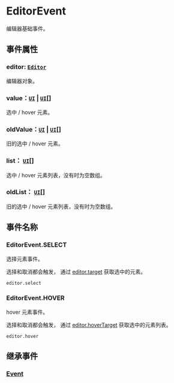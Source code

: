 # EditorEvent

编辑器基础事件。

## 事件属性

### editor: [`Editor`](/plugin/in/editor/Editor.md)

编辑器对象。

### value：[`UI`](/reference/display/UI.md) | [`UI`](/reference/display/UI.md)[]

选中 / hover 元素。

### oldValue：[`UI`](/reference/display/UI.md) | [`UI`](/reference/display/UI.md)[]

旧的选中 / hover 元素。

### list： [`UI`](/reference/display/UI.md)[]

选中 / hover 元素列表，没有时为空数组。

### oldList： [`UI`](/reference/display/UI.md)[]

旧的选中 / hover 元素列表，没有时为空数组。

## 事件名称

### EditorEvent.SELECT

选择元素事件。

选择和取消都会触发， 通过 [editor.target](/plugin/in/editor/Editor.md#target-ui-ui) 获取选中的元素。

`editor.select`

### EditorEvent.HOVER

hover 元素事件。

选择和取消都会触发， 通过 [editor.hoverTarget](/plugin/in/editor/Editor.md#hovertarget-ui) 获取选中的元素列表。

`editor.hover`

## 继承事件

### [Event](/reference/event/basic/Event.md)

<!--
## API

### [EditorEvent](/api/classes/EditorEvent.md) -->
